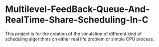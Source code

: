 # Multilevel-FeedBack-Queue-And-RealTime-Share-Scheduling-In-C
This project is for the creation of the simulation of different kind of scheduling algorithms on either real life problem or simple CPU process.
